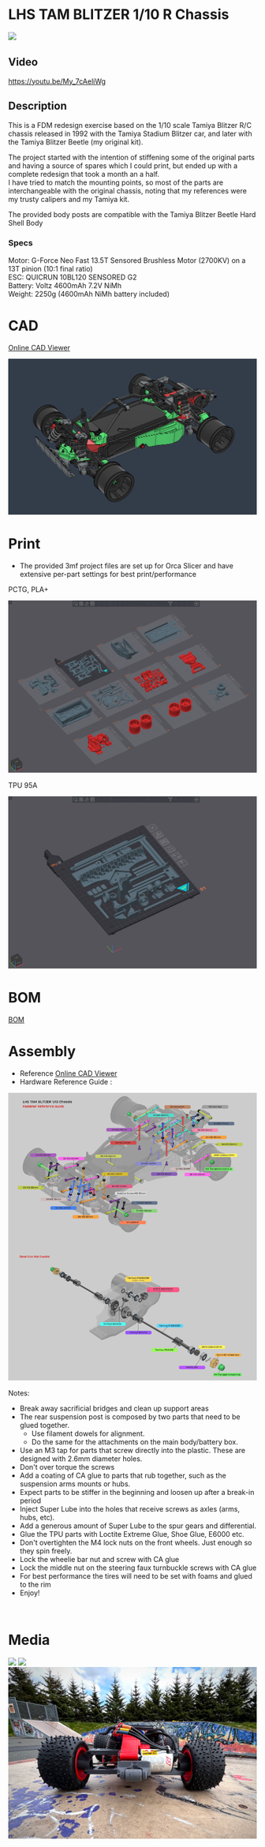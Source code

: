 # LHS TAM BLITZER 1/10 R Chassis
![](Images/RC1.png)


## Video

https://youtu.be/My_7cAeliWg


## Description

This is a FDM redesign exercise based on the 1/10 scale Tamiya Blitzer R/C chassis released in 1992 with the Tamiya Stadium Blitzer car, and later with the Tamiya Blitzer Beetle (my original kit).  

The project started with the intention of stiffening some of the original parts and having a source of spares which I could print, but ended up with a complete redesign that took a month an a half.  
I have tried to match the mounting points, so most of the parts are interchangeable with the original chassis, noting that my references were my trusty calipers and my Tamiya kit.  

The provided body posts are compatible with the Tamiya Blitzer Beetle Hard Shell Body  

### Specs

Motor: G-Force Neo Fast 13.5T Sensored Brushless Motor (2700KV) on a 13T pinion (10:1 final ratio)  
ESC: QUICRUN 10BL120 SENSORED G2  
Battery: Voltz 4600mAh 7.2V NiMh  
Weight: 2250g (4600mAh NiMh battery included)

# CAD
[Online CAD Viewer](http://tiny.cc/lhs-rc1)

![](Images/CAD.png)

# Print

- The provided 3mf project files are set up for Orca Slicer and have extensive per-part settings for best print/performance

PCTG, PLA+

![](Images/OS.png)

TPU 95A

![](Images/OS_TPU.png)


# BOM

[BOM](https://docs.google.com/spreadsheets/d/1pdifgY0qCpqBBOGrd_-9JSDsqHa0moP6McLiiB6KZIc/edit?usp=sharing)

# Assembly

- Reference [Online CAD Viewer](http://tiny.cc/lhs-rc1)
- Hardware Reference Guide :

![](Images/Hardware_Guide.png)


Notes:

- Break away sacrificial bridges and clean up support areas
- The rear suspension post is composed by two parts that need to be glued together. 
  - Use filament dowels for alignment.
  - Do the same for the attachments on the main body/battery box. 
- Use an M3 tap for parts that screw directly into the plastic. These are designed with 2.6mm diameter holes.
- Don't over torque the screws
- Add a coating of CA glue to parts that rub together, such as the suspension arms mounts or hubs. 
- Expect parts to be stiffer in the beginning and loosen up after a break-in period 
- Inject Super Lube into the holes that receive screws as axles (arms, hubs, etc). 
- Add a generous amount of Super Lube to the spur gears and differential.  
- Glue the TPU parts with Loctite Extreme Glue, Shoe Glue, E6000 etc.
- Don't overtighten the M4 lock nuts on the front wheels. Just enough so they spin freely.
- Lock the wheelie bar nut and screw with CA glue
- Lock the middle nut on the steering faux turnbuckle screws with CA glue
- For best performance the tires will need to be set with foams and glued to the rim 
- Enjoy!

<br>


# Media

![](Images/RC1.png)
![](Images/RC2.png)
![](Images/RC3.png)

